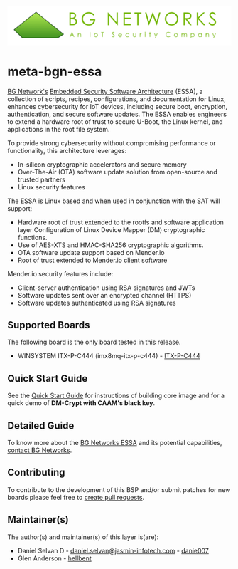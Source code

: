 <!-- 
# File: README.md
# Copyright (c) 2021 BG Networks, Inc.
# See LICENSE file for license details.
-->
<p align="center">
    <img src="docs/assets/BGN_logo.png" alt="BGN_logo" />
</p>

# meta-bgn-essa

[BG Network's](https://bgnet.works/) [Embedded Security Software Architecture](https://bgnet.works/bgn-essa/) (ESSA), a collection of scripts, recipes, configurations, and documentation for Linux, enhances cybersecurity for IoT devices, including secure boot, encryption, authentication, and secure software updates. The ESSA enables engineers to extend a hardware root of trust to secure U-Boot, the Linux kernel, and applications in the root file system.

To provide strong cybersecurity without compromising performance or functionality, this architecture leverages:

- In-silicon cryptographic accelerators and secure memory
- Over-The-Air (OTA) software update solution from open-source and trusted partners
- Linux security features

The ESSA is Linux based and when used in conjunction with the SAT will support:

- Hardware root of trust extended to the rootfs and software application layer Configuration of Linux Device Mapper (DM) cryptographic functions.
- Use of AES-XTS and HMAC-SHA256 cryptographic algorithms.
- OTA software update support based on Mender.<d/>io
- Root of trust extended to Mender.<d/>io client software

Mender.<d/>io security features include:

- Client-server authentication using RSA signatures and JWTs
- Software updates sent over an encrypted channel (HTTPS)
- Software updates authenticated using RSA signatures

## Supported Boards

The following board is the only board tested in this release.

- WINSYSTEM ITX-P-C444 (imx8mq-itx-p-c444) - [ITX-P-C444](https://www.winsystems.com/product/itx-p-c444/)

## Quick Start Guide

See the [Quick Start Guide](docs/Quick_Start_Guide.md) for instructions of building core image and for a quick demo of **DM-Crypt with CAAM's black key**.

## Detailed Guide

To know more about the [BG Networks ESSA](https://bgnet.works/essa-users-guide/) and its potential capabilities, [contact BG Networks](https://bgnet.works/contact-us).

## Contributing

To contribute to the development of this BSP and/or submit patches for new boards please feel free to [create pull requests](https://github.com/bgnetworks/meta-bgn-essa/pulls).

## Maintainer(s)

The author(s) and maintainer(s) of this layer is(are):

- Daniel Selvan D - <daniel.selvan@jasmin-infotech.com> - [danie007](https://github.com/danie007)
- Glen Anderson - [hellbent](https://github.com/hellbent)

